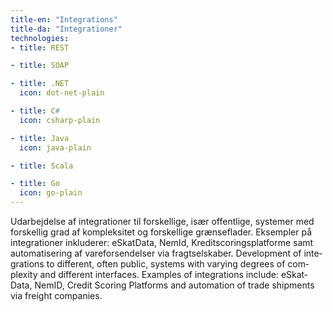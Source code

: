 ```yaml
---
title-en: "Integrations"
title-da: "Integrationer"
technologies:
- title: REST

- title: SOAP

- title: .NET
  icon: dot-net-plain

- title: C#
  icon: csharp-plain

- title: Java
  icon: java-plain

- title: Scala

- title: Go
  icon: go-plain
---
```

<span lang="dk">
    Udarbejdelse af integrationer til forskellige, især offentlige, systemer
    med forskellig grad af kompleksitet og forskellige grænseflader.
    Eksempler på integrationer inkluderer: eSkatData, NemId,
    Kreditscoringsplatforme samt automatisering af vareforsendelser via
    fragtselskaber.
</span>
<span lang="en">
    Development of integrations to different, often public, systems
    with varying degrees of complexity and different interfaces.
    Examples of integrations include: eSkatData, NemID,
    Credit Scoring Platforms and automation of trade shipments via
    freight companies.
</span>
